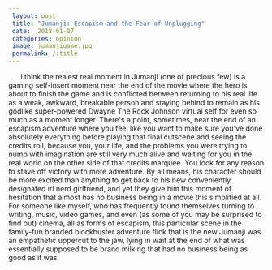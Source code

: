 ```yaml
---
 layout: post
 title: "Jumanji: Escapism and the Fear of Unplugging"
 date:  2018-01-07
 categories: opinion
 image: jumanjigame.jpg
 permalink: /:title
---
```



 &nbsp;&nbsp;&nbsp;&nbsp;&nbsp;&nbsp;I think the realest real moment in Jumanji (one of precious few) is a gaming self-insert moment near the end of the movie where the hero is about to finish the game and is conflicted between returning to his real life as a weak, awkward, breakable person and staying behind to remain as his godlike super-powered Dwayne The Rock Johnson virtual self for even so much as a moment longer. There's a point, sometimes, near the end of an escapism adventure where you feel like you want to make sure you've done absolutely everything before playing that final cutscene and seeing the credits roll, because you, your life, and the problems you were trying to numb with imagination are still very much alive and waiting for you in the real world on the other side of that credits marquee. You look for any reason to stave off victory with more adventure. By all means, his character should be more excited than anything to get back to his new conveniently designated irl nerd girlfriend, and yet they give him this moment of hesitation that almost has no business being in a movie this simplified at all. For someone like myself, who has frequently found themselves turning to writing, music, video games, and even (as some of you may be surprised to find out) cinema, all as forms of escapism, this particular scene in the family-fun branded blockbuster adventure flick that is the new Jumanji was an empathetic uppercut to the jaw, lying in wait at the end of what was essentially supposed to be brand milking that had no business being as good as it was.